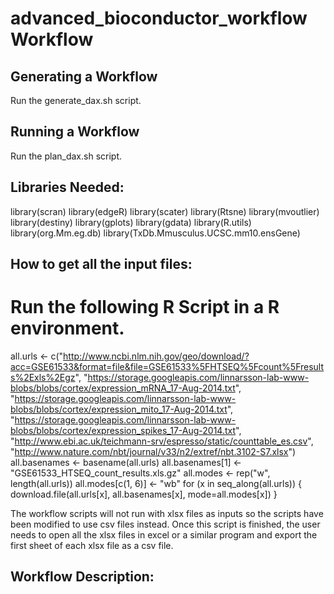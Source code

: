 # advanced_bioconductor_workflow Workflow

Generating a Workflow
---------------------
Run the generate_dax.sh script.

Running a Workflow
-------------------
Run the plan_dax.sh script.

Libraries Needed:
------------------
library(scran)
library(edgeR)
library(scater)
library(Rtsne)
library(mvoutlier)
library(destiny)
library(gplots)
library(gdata)
library(R.utils)
library(org.Mm.eg.db)
library(TxDb.Mmusculus.UCSC.mm10.ensGene)

How to get all the input files:
--------------------------------
# Run the following R Script in a R environment.

all.urls <- c("http://www.ncbi.nlm.nih.gov/geo/download/?acc=GSE61533&format=file&file=GSE61533%5FHTSEQ%5Fcount%5Fresults%2Exls%2Egz", 
"https://storage.googleapis.com/linnarsson-lab-www-blobs/blobs/cortex/expression_mRNA_17-Aug-2014.txt",
"https://storage.googleapis.com/linnarsson-lab-www-blobs/blobs/cortex/expression_mito_17-Aug-2014.txt",
"https://storage.googleapis.com/linnarsson-lab-www-blobs/blobs/cortex/expression_spikes_17-Aug-2014.txt",
"http://www.ebi.ac.uk/teichmann-srv/espresso/static/counttable_es.csv", 
"http://www.nature.com/nbt/journal/v33/n2/extref/nbt.3102-S7.xlsx")
all.basenames <- basename(all.urls)
all.basenames[1] <- "GSE61533_HTSEQ_count_results.xls.gz"
all.modes <- rep("w", length(all.urls))
all.modes[c(1, 6)] <- "wb"
for (x in seq_along(all.urls)) { 
    download.file(all.urls[x], all.basenames[x], mode=all.modes[x])
}

The workflow scripts will not run with xlsx files as inputs so the scripts have been modified
to use csv files instead. Once this script is finished, the user needs to open all the xlsx
files in excel or a similar program and export the first sheet of each xlsx file as a csv file.

Workflow Description:
----------------------


